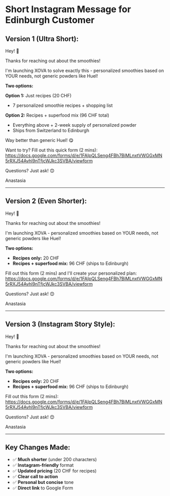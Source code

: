 # Short Instagram Message for Edinburgh Customer

## Version 1 (Ultra Short):

Hey! 👋

Thanks for reaching out about the smoothies!

I'm launching XOVA to solve exactly this - personalized smoothies based on YOUR needs, not generic powders like Huel!

**Two options:**

**Option 1:** Just recipes (20 CHF)
- 7 personalized smoothie recipes + shopping list

**Option 2:** Recipes + superfood mix (96 CHF total)
- Everything above + 2-week supply of personalized powder
- Ships from Switzerland to Edinburgh

Way better than generic Huel! 😋

Want to try? Fill out this quick form (2 mins):
https://docs.google.com/forms/d/e/1FAIpQLSeng4FBh7BiMLnxtVWGGxMN5rRXJ54Avhl9nTfjcWJkc3SVBA/viewform

Questions? Just ask! 😊

Anastasia

---

## Version 2 (Even Shorter):

Hey! 👋

Thanks for reaching out about the smoothies!

I'm launching XOVA - personalized smoothies based on YOUR needs, not generic powders like Huel!

**Two options:**
- **Recipes only:** 20 CHF
- **Recipes + superfood mix:** 96 CHF (ships to Edinburgh)

Fill out this form (2 mins) and I'll create your personalized plan:
https://docs.google.com/forms/d/e/1FAIpQLSeng4FBh7BiMLnxtVWGGxMN5rRXJ54Avhl9nTfjcWJkc3SVBA/viewform

Questions? Just ask! 😊

Anastasia

---

## Version 3 (Instagram Story Style):

Hey! 👋

Thanks for reaching out about the smoothies!

I'm launching XOVA - personalized smoothies based on YOUR needs, not generic powders like Huel!

**Two options:**
- **Recipes only:** 20 CHF
- **Recipes + superfood mix:** 96 CHF (ships to Edinburgh)

Fill out this form (2 mins):
https://docs.google.com/forms/d/e/1FAIpQLSeng4FBh7BiMLnxtVWGGxMN5rRXJ54Avhl9nTfjcWJkc3SVBA/viewform

Questions? Just ask! 😊

Anastasia

---

## Key Changes Made:
- ✅ **Much shorter** (under 200 characters)
- ✅ **Instagram-friendly** format
- ✅ **Updated pricing** (20 CHF for recipes)
- ✅ **Clear call to action**
- ✅ **Personal but concise** tone
- ✅ **Direct link** to Google Form
